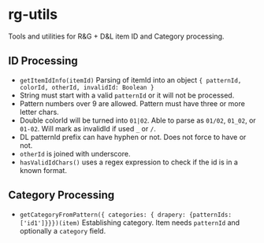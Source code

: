 # rg-utils

Tools and utilities for R&G + D&L item ID and Category processing.

## ID Processing

* `getItemIdInfo(itemId)` Parsing of itemId into an object `{ patternId, colorId, otherId, invalidId: Boolean }`
* String must start with a valid `patternId` or it will not be processed.
* Pattern numbers over 9 are allowed. Pattern must have three or more letter chars.
* Double colorId will be turned into `01|02`. Able to parse as `01/02`, `01_02`, or `01-02`. Will mark as invalidId if used `_` or `/`.
* DL patternId prefix can have hyphen or not. Does not force to have or not.
* `otherId` is joined with underscore.
* `hasValidIdChars()` uses a regex expression to check if the id is in a known format.

## Category Processing

- `getCategoryFromPattern({ categories: { drapery: {patternIds: ['id1']}}})(item)` Establishing category. Item needs `patternId` and optionally a `category` field.

